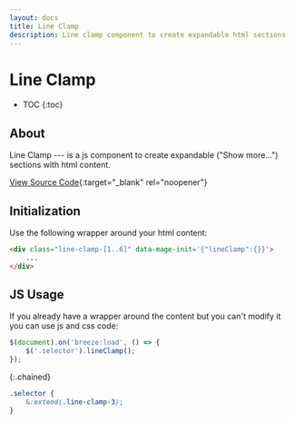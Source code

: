 ```yaml
---
layout: docs
title: Line Clamp
description: Line clamp component to create expandable html sections
---
```


# Line Clamp

* TOC
{:toc}

## About

Line Clamp --- is a js component to create expandable ("Show more...") sections
with html content.

[View Source Code](https://github.com/breezefront/module-breeze/blob/master/view/frontend/web/js/components/line-clamp.js){:target="_blank" rel="noopener"}

## Initialization

Use the following wrapper around your html content:

```html
<div class="line-clamp-[1..6]" data-mage-init='{"lineClamp":{}}'>
    ...
</div>
```

## JS Usage

If you already have a wrapper around the content but you can't modify it
you can use js and css code:

```js
$(document).on('breeze:load', () => {
    $('.selector').lineClamp();
});
```
{:.chained}

```scss
.selector {
    &:extend(.line-clamp-3);
}
```
